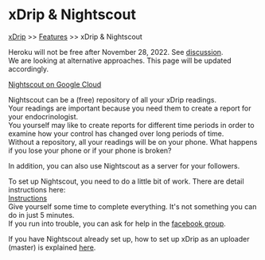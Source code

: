 # xDrip & Nightscout  
[xDrip](../README.md) >> [Features](./Features_page) >> xDrip & Nightscout  
  
Heroku will not be free after November 28, 2022.  See [discussion](https://github.com/NightscoutFoundation/xDrip/discussions/2299).  
We are looking at alternative approaches.  This page will be updated accordingly.  
  
[Nightscout on Google Cloud](./Nightscout/GoogleCloud)  
  
Nightscout can be a (free) repository of all your xDrip readings.  
Your readings are important because you need them to create a report for your endocrinologist.  
You yourself may like to create reports for different time periods in order to examine how your control has changed over long periods of time.  
Without a repository, all your readings will be on your phone.  What happens if you lose your phone or if your phone is broken?  
  
In addition, you can also use Nightscout as a server for your followers.  
  
To set up Nightscout, you need to do a little bit of work.  There are detail instructions here:  
[Instructions](http://nightscout.github.io/nightscout/new_user/?fbclid=IwAR0DxNdlDP0LaAb-Kyv8BlmmYJMVxTOTjFZVhOw2ToE2RfNggP9GTLw8o2M)  
Give yourself some time to complete everything.  It's not something you can do in just 5 minutes.  
If you run into trouble, you can ask for help in the [facebook group](https://www.facebook.com/groups/cgminthecloud).  
  
If you have Nightscout already set up, how to set up xDrip as an uploader (master) is explained [here](./Nightscout-Settings.md).    
  

